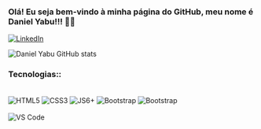 ### Olá! Eu seja bem-vindo à minha página do GitHub, meu nome é Daniel Yabu!!! 👋😄




[![LinkedIn](https://img.shields.io/badge/LinkedIn-0077B5?style=for-the-badge&logo=linkedin&logoColor=white)](https://www.linkedin.com/in/daniel-yabu-b636a1240/)



![Daniel Yabu GitHub stats](https://github-readme-stats.vercel.app/api?username=danyabu21&show_icons=true&theme=tokyonight)


### Tecnologias::


<div style="display: inline_block"><br/>
<img align="center" src="https://img.shields.io/badge/HTML5-E34F26?style=for-the-badge&logo=html5&logoColor=white" alt="HTML5"/>
<img align="center" src="https://img.shields.io/badge/CSS3-1572B6?style=for-the-badge&logo=css3&logoColor=white" alt="CSS3"/>
<img align="center" src="https://img.shields.io/badge/JavaScript-F7DF1E?style=for-the-badge&logo=javascript&logoColor=black" alt="JS6+"/>
<img align="center" src="https://img.shields.io/badge/Bootstrap-563D7C?style=for-the-badge&logo=bootstrap&logoColor=white" alt="Bootstrap"/>
<img align="center" src="[https://img.shields.io/badge/Bootstrap-563D7C?style=for-the-badge&logo=bootstrap&logoColor=white](https://img.shields.io/badge/react-%2320232a.svg?style=for-the-badge&logo=react&logoColor=%2361DAFB)" alt="Bootstrap"/>
</div>

<div style="display: inline_block"><br/>
<img align="center" src="https://img.shields.io/badge/Visual_Studio_Code-0078D4?style=for-the-badge&logo=visual%20studio%20code&logoColor=white" alt="VS Code"/>
</div>
